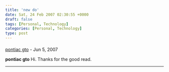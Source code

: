 ```yaml
---
title: 'new do'
date: Sat, 24 Feb 2007 02:30:55 +0000
draft: false
tags: [Personal, Technology]
categories: [Personal, Technology]
type: post
---
```



#### 
[pontiac gto](http://www.1970pontiacgto.info "") - <time datetime="2007-06-29 08:29:43">Jun 5, 2007</time>

**pontiac gto** Hi. Thanks for the good read.
<hr />
